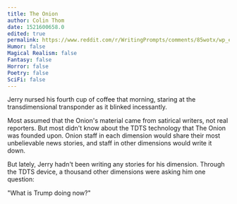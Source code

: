 ```yaml
---
title: The Onion
author: Colin Thom
date: 1521600658.0
edited: true
permalink: https://www.reddit.com/r/WritingPrompts/comments/85wotx/wp_everybody_assumes_that_the_onion_is_satire_but/
Humor: false
Magical Realism: false
Fantasy: false
Horror: false
Poetry: false
SciFi: false
---
```

Jerry nursed his fourth cup of coffee that morning, staring at the transdimensional transponder as it blinked incessantly.

Most assumed that the Onion's material came from satirical writers, not real reporters. But most didn't know about the TDTS technology that The Onion was founded upon. Onion staff in each dimension would share their most unbelievable news stories, and staff in other dimensions would write it down.

But lately, Jerry hadn't been writing any stories for his dimension. Through the TDTS device, a thousand other dimensions were asking him one question:

"What is Trump doing now?"
